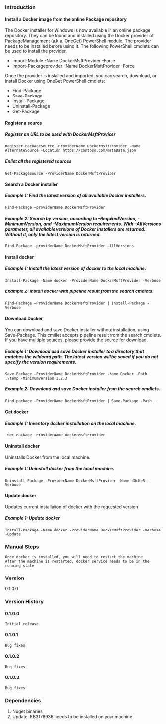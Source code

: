 ### Introduction
#### Install a Docker image from the online Package repository

The Docker installer for Windows is now available in an online package repository.  They can be found and installed using the Docker provider of PackageManagement (a.k.a. <a href="http://www.oneget.org">OneGet</a>) PowerShell module.  The provider needs to be installed before using it. The following PowerShell cmdlets can be used to install the provider.
* Import-Module -Name DockerMsftProvider -Force
* Import-Packageprovider -Name DockerMsftProvider -Force

Once the provider is installed and imported, you can search, download, or install Docker using OneGet PowerShell cmdlets:
* Find-Package
* Save-Package
* Install-Package
* Uninstall-Package
* Get-Package

#### Register a source

##### Register an URL to be used with DockerMsftProvider
	Register-PackageSource -ProviderName DockerMsftProvider -Name AlternateSource -Location https://contoso.com/metaData.json

##### Enlist all the registered sources
	Get-PackageSource -ProviderName DockerMsftProvider

#### Search a Docker installer 

##### Example 1: Find the latest version of all available Docker installers. 
	Find-Package –providerName DockerMsftProvider
   
##### Example 2: Search by version, according to –RequiredVersion, -MinimumVersion, and –MaximumVersion requirements. With –AllVersions parameter, all available versions of Docker installers are returned. Without it, only the latest version is returned.
    Find-Package –providerName DockerMsftProvider –AllVersions

#### Install docker

##### Example 1: Install the latest version of docker to the local machine.
	Install-Package -Name docker -ProviderName DockerMsftProvider -Verbose

##### Example 2: Install docker with pipeline result from the search cmdlets.	
	Find-Package –ProviderName DockerMsftProvider | Install-Package -Verbose

#### Download Docker
You can download and save Docker installer without installation, using Save-Package. This cmdlet accepts pipeline result from the search cmdlets. If you have multiple sources, please provide the source for download.

##### Example 1: Download and save Docker installer to a directory that matches the wildcard path. The latest version will be saved if you do not specify the version requirements.	
	Save-Package –ProviderName DockerMsftProvider -Name Docker -Path .\temp -MinimumVersion 1.2.3

##### Example 2: Download and save Docker installer from the search cmdlets.
	Find-package –ProviderName DockerMsftProvider | Save-Package -Path .

#### Get docker

##### Example 1: Inventory docker installation on the local machine.
	 Get-Package –ProviderName DockerMsftProvider

#### Uninstall docker
Uninstalls Docker from the local machine.

##### Example 1: Uninstall docker from the local machine.
	Uninstall-Package -ProviderName DockerMsftProvider -Name dOcKeR -Verbose

#### Update docker
Updates current installation of docker with the requested version

##### Example 1: Update docker
	Install-Package -Name docker -ProviderName DockerMsftProvider -Verbose -Update

### Manual Steps
    Once docker is installed, you will need to restart the machine
    After the machine is restarted, docker service needs to be in the running state

### Version
0.1.0.0

### Version History

#### 0.1.0.0
	Initial release

#### 0.1.0.1
	Bug fixes

#### 0.1.0.2
	Bug fixes

#### 0.1.0.3
	Bug fixes

### Dependencies
1. Nuget binaries
2. Update: KB3176936 needs to be installed on your machine